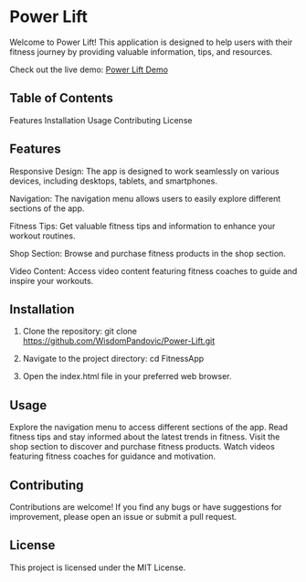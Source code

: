 # Power Lift
Welcome to Power Lift! This application is designed to help users with their fitness journey by providing valuable information, tips, and resources.

Check out the live demo: [Power Lift Demo](https://power-lift.vercel.app/) 

## Table of Contents
Features
Installation
Usage
Contributing
License

## Features
Responsive Design: The app is designed to work seamlessly on various devices, including desktops, tablets, and smartphones.

Navigation: The navigation menu allows users to easily explore different sections of the app.

Fitness Tips: Get valuable fitness tips and information to enhance your workout routines.

Shop Section: Browse and purchase fitness products in the shop section.

Video Content: Access video content featuring fitness coaches to guide and inspire your workouts.

## Installation
1. Clone the repository:
git clone https://github.com/WisdomPandovic/Power-Lift.git

2. Navigate to the project directory:
   cd FitnessApp
3. Open the index.html file in your preferred web browser.

## Usage
Explore the navigation menu to access different sections of the app.
Read fitness tips and stay informed about the latest trends in fitness.
Visit the shop section to discover and purchase fitness products.
Watch videos featuring fitness coaches for guidance and motivation.

## Contributing
Contributions are welcome! If you find any bugs or have suggestions for improvement, please open an issue or submit a pull request.

## License
This project is licensed under the MIT License.
